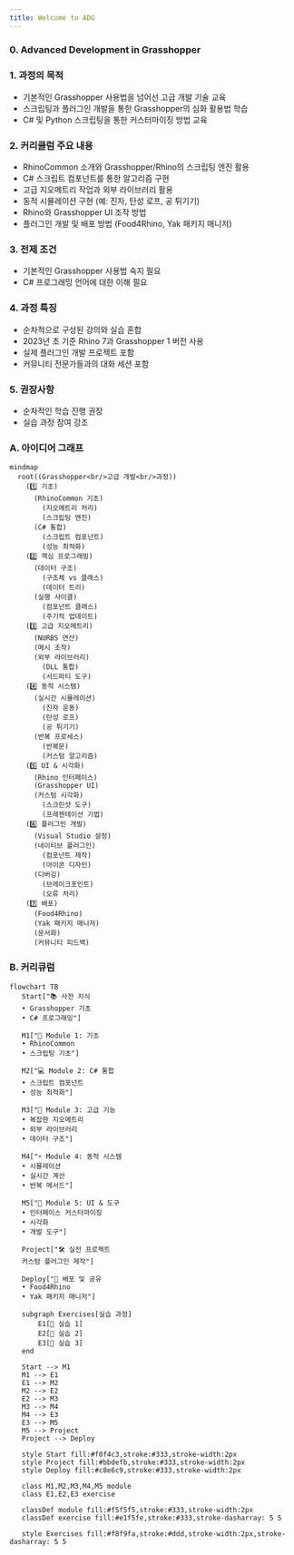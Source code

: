 ```yaml
---
title: Welcome to ADG
---
```

### 0. Advanced Development in Grasshopper



### 1. 과정의 목적
- 기본적인 Grasshopper 사용법을 넘어선 고급 개발 기술 교육
- 스크립팅과 플러그인 개발을 통한 Grasshopper의 심화 활용법 학습
- C# 및 Python 스크립팅을 통한 커스터마이징 방법 교육

### 2. 커리큘럼 주요 내용
- RhinoCommon 소개와 Grasshopper/Rhino의 스크립팅 엔진 활용
- C# 스크립트 컴포넌트를 통한 알고리즘 구현
- 고급 지오메트리 작업과 외부 라이브러리 활용
- 동적 시뮬레이션 구현 (예: 진자, 탄성 로프, 공 튀기기)
- Rhino와 Grasshopper UI 조작 방법
- 플러그인 개발 및 배포 방법 (Food4Rhino, Yak 패키지 매니저)


### 3. 전제 조건
- 기본적인 Grasshopper 사용법 숙지 필요
- C# 프로그래밍 언어에 대한 이해 필요

### 4. 과정 특징
- 순차적으로 구성된 강의와 실습 혼합
- 2023년 초 기준 Rhino 7과 Grasshopper 1 버전 사용
- 실제 플러그인 개발 프로젝트 포함
- 커뮤니티 전문가들과의 대화 세션 포함

### 5. 권장사항

- 순차적인 학습 진행 권장
- 실습 과정 참여 강조

### A. 아이디어 그래프
```mermaid
mindmap
  root((Grasshopper<br/>고급 개발<br/>과정))
    (1️⃣ 기초)
      (RhinoCommon 기초)
        (지오메트리 처리)
        (스크립팅 엔진)
      (C# 통합)
        (스크립트 컴포넌트)
        (성능 최적화)
    (2️⃣ 핵심 프로그래밍)
      (데이터 구조)
        (구조체 vs 클래스)
        (데이터 트리)
      (실행 사이클)
        (컴포넌트 클래스)
        (주기적 업데이트)
    (3️⃣ 고급 지오메트리)
      (NURBS 연산)
      (메시 조작)
      (외부 라이브러리)
        (DLL 통합)
        (서드파티 도구)
    (4️⃣ 동적 시스템)
      (실시간 시뮬레이션)
        (진자 운동)
        (탄성 로프)
        (공 튀기기)
      (반복 프로세스)
        (반복문)
        (커스텀 알고리즘)
    (5️⃣ UI & 시각화)
      (Rhino 인터페이스)
      (Grasshopper UI)
      (커스텀 시각화)
        (스크린샷 도구)
        (프레젠테이션 기법)
    (6️⃣ 플러그인 개발)
      (Visual Studio 설정)
      (네이티브 플러그인)
        (컴포넌트 제작)
        (아이콘 디자인)
      (디버깅)
        (브레이크포인트)
        (오류 처리)
    (7️⃣ 배포)
      (Food4Rhino)
      (Yak 패키지 매니저)
      (문서화)
      (커뮤니티 피드백)
```
### B. 커리큐럼
```mermaid
flowchart TB
   Start["📚 사전 지식
   • Grasshopper 기초
   • C# 프로그래밍"]
   
   M1["🔰 Module 1: 기초
   • RhinoCommon
   • 스크립팅 기초"]
   
   M2["💻 Module 2: C# 통합
   • 스크립트 컴포넌트
   • 성능 최적화"]
   
   M3["🔧 Module 3: 고급 기능
   • 복잡한 지오메트리
   • 외부 라이브러리
   • 데이터 구조"]
   
   M4["⚡ Module 4: 동적 시스템
   • 시뮬레이션
   • 실시간 계산
   • 반복 메서드"]
   
   M5["🎨 Module 5: UI & 도구
   • 인터페이스 커스터마이징
   • 시각화
   • 개발 도구"]
   
   Project["🛠️ 실전 프로젝트
   커스텀 플러그인 제작"]
   
   Deploy["🚀 배포 및 공유
   • Food4Rhino
   • Yak 패키지 매니저"]

   subgraph Exercises[실습 과정]
       E1[💪 실습 1]
       E2[💪 실습 2]
       E3[💪 실습 3]
   end

   Start --> M1
   M1 --> E1
   E1 --> M2
   M2 --> E2
   E2 --> M3
   M3 --> M4
   M4 --> E3
   E3 --> M5
   M5 --> Project
   Project --> Deploy

   style Start fill:#f0f4c3,stroke:#333,stroke-width:2px
   style Project fill:#bbdefb,stroke:#333,stroke-width:2px
   style Deploy fill:#c8e6c9,stroke:#333,stroke-width:2px
   
   class M1,M2,M3,M4,M5 module
   class E1,E2,E3 exercise
   
   classDef module fill:#f5f5f5,stroke:#333,stroke-width:2px
   classDef exercise fill:#e1f5fe,stroke:#333,stroke-dasharray: 5 5

   style Exercises fill:#f8f9fa,stroke:#ddd,stroke-width:2px,stroke-dasharray: 5 5
```